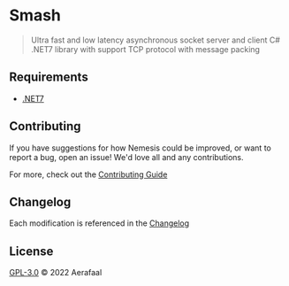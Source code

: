 # Smash

> Ultra fast and low latency asynchronous socket server and client C# .NET7 library with support TCP protocol with message packing

## Requirements

- [.NET7][dotnet]

## Contributing

If you have suggestions for how Nemesis could be improved, or want to report a bug, open an issue! We'd love all and any contributions.

For more, check out the [Contributing Guide][contributing]

## Changelog
Each modification is referenced in the [Changelog][changelog]

## License

[GPL-3.0][license] © 2022 Aerafaal

[dotnet]: https://dotnet.microsoft.com/en-us/download/dotnet/7.0
[contributing]: CONTRIBUTING.md
[changelog]: CHANGELOG.md
[license]: LICENSE

